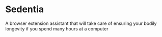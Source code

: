 # Sedentia
A browser extension assistant that will take care of ensuring your bodily longevity if you spend many hours at a computer
